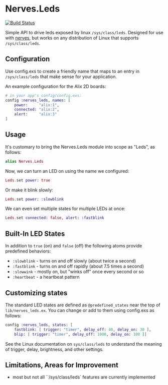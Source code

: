 Nerves.Leds
===========
[![Build Status](https://travis-ci.org/nerves-project/nerves_io_led.svg?branch=master)](https://travis-ci.org/nerves-project/nerves_leds)

Simple API to drive leds exposed by linux `/sys/class/leds`.
Designed for use with [nerves](http://nerves-project.org/),
but works on any distribution of Linux that supports `/sys/class/leds`.

## Configuration

Use config.exs to create a friendly name that maps to an entry in
`/sys/class/leds` that make sense for your application.

An example configuration for the Alix 2D boards:

```elixir
# in your app's config/config.exs:
config :nerves_leds, names: [
	power:     "alix:1",
	connected: "alix:2",
	alert:     "alix:3"
]
```
## Usage

It's customary to bring the Nerves.Leds module into scope as "Leds", as follows:
```elixir
alias Nerves.Leds
```
Now, we can turn an LED on using the name we configured:
```elixir
Leds.set power: true
```
Or make it blink slowly:
```elixir
Leds.set power: :slowblink
```
We can even set multiple states for multiple LEDs at once:
```elixir
Leds.set connected: false, alert: :fastblink
```
## Built-In LED States

In addition to `true` (on) and `false` (off) the following atoms provide predefined
behaviors:

- `:slowblink` - turns on and off slowly (about twice a second)
- `:fastblink` - turns on and off rapidly (about 7.5 times a second)
- `:slowwink` - mostly on, but "winks off" once every second or so
- `:heartbeat` - a heartbeat pattern

## Customizing states

The standard LED states are defined as `@predefined_states` near the top of
`lib/nerves_leds.ex`. You can change or add to them using config.exs as
follows:

```elixir
config :nerves_leds, states: [
	fastblink: [ trigger: "timer", delay_off: 40, delay_on: 30 ],
	blip: [ trigger: "timer", delay_off: 1000, delay_on: 100 ]]
```

See the Linux documentation on `sys/class/leds` to understand the meaning of
trigger, delay, brightness, and other settings.

## Limitations, Areas for Improvement

- most but not all ``/sys/class/leds` features are currently implemented
